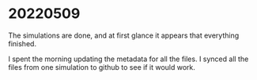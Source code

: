 # 20220509

The simulations are done, and at first glance it appears that everything finished.

I spent the morning updating the metadata for all the files. I synced all the files from one simulation to github to see if it would work.

